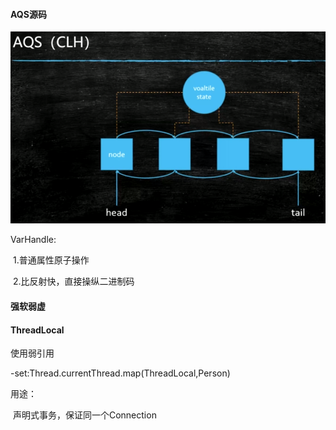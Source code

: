 #### AQS源码

<img src="6.强软弱虚四种引用以及ThreadLocal的原理与源码.assets/image-20200814082853719.png" alt="image-20200814082853719" style="zoom: 67%;" />



VarHandle: 

​	1.普通属性原子操作

​	2.比反射快，直接操纵二进制码

#### 强软弱虚



#### ThreadLocal

使用弱引用

-set:Thread.currentThread.map(ThreadLocal,Person)

用途：

​	声明式事务，保证同一个Connection

